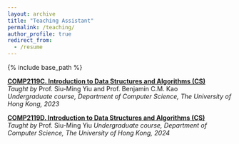 ```yaml
---
layout: archive
title: "Teaching Assistant"
permalink: /teaching/
author_profile: true
redirect_from:
  - /resume
---
```


{% include base_path %}

[**COMP2119C. Introduction to Data Structures and Algorithms (CS)**](https://www.cs.hku.hk/index.php/programmes/course-offered?infile=2022/comp2119.html)
<br>
*Taught by* Prof. Siu-Ming Yiu and Prof. Benjamin C.M. Kao  
*Undergraduate course, Department of Computer Science, The University of Hong Kong, 2023*


[**COMP2119D. Introduction to Data Structures and Algorithms (CS)**](https://www.cs.hku.hk/index.php/programmes/course-offered?infile=2023/comp2119.html)
<br>
*Taught by* Prof. Siu-Ming Yiu
*Undergraduate course, Department of Computer Science, The University of Hong Kong, 2024*
